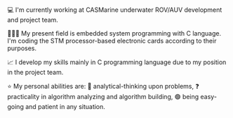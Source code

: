 💻 I'm currently working at CASMarine underwater ROV/AUV development and project team.

👨🏻‍💻 My present field is embedded system programming with C language. I'm coding the STM processor-based electronic cards according to their purposes.

📈 I develop my skills mainly in C programming language due to my position in the project team.

⭐ My personal abilities are: 
💯 analytical-thinking upon problems, 
❓ practicality in algorithm analyzing and algorithm building, 
🟢 being easy-going and patient in any situation.

